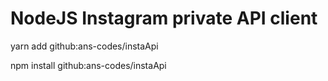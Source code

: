# NodeJS Instagram private API client

yarn add github:ans-codes/instaApi

npm install github:ans-codes/instaApi
